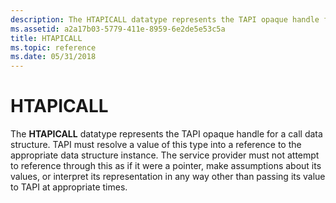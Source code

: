 ```yaml
---
description: The HTAPICALL datatype represents the TAPI opaque handle for a call data structure.
ms.assetid: a2a17b03-5779-411e-8959-6e2de5e53c5a
title: HTAPICALL
ms.topic: reference
ms.date: 05/31/2018
---
```


# HTAPICALL

The **HTAPICALL** datatype represents the TAPI opaque handle for a call data structure. TAPI must resolve a value of this type into a reference to the appropriate data structure instance. The service provider must not attempt to reference through this as if it were a pointer, make assumptions about its values, or interpret its representation in any way other than passing its value to TAPI at appropriate times.

 

 



